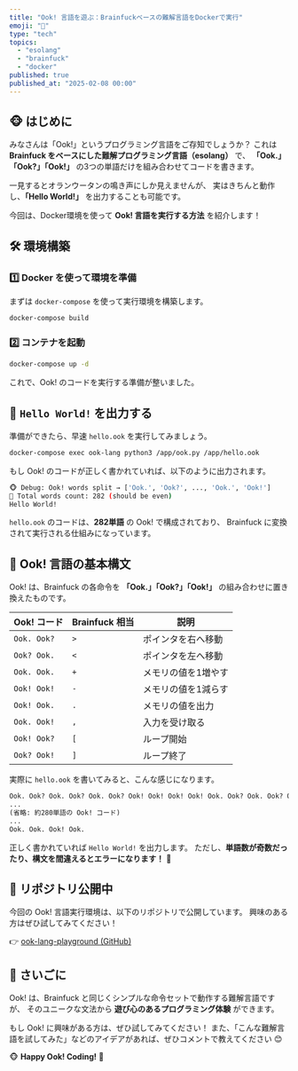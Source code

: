 ```yaml
---
title: "Ook! 言語を遊ぶ：Brainfuckベースの難解言語をDockerで実行"
emoji: "🧠"
type: "tech"
topics:
  - "esolang"
  - "brainfuck"
  - "docker"
published: true
published_at: "2025-02-08 00:00"
---
```


## 🐵 はじめに

みなさんは「Ook!」というプログラミング言語をご存知でしょうか？
これは **Brainfuck をベースにした難解プログラミング言語（esolang）** で、
**「Ook.」「Ook?」「Ook!」** の3つの単語だけを組み合わせてコードを書きます。

一見するとオランウータンの鳴き声にしか見えませんが、
実はきちんと動作し、**「Hello World!」** を出力することも可能です。

今回は、Docker環境を使って **Ook! 言語を実行する方法** を紹介します！

## 🛠️ 環境構築

### **1️⃣ Docker を使って環境を準備**
まずは `docker-compose` を使って実行環境を構築します。

```sh
docker-compose build
```

### **2️⃣ コンテナを起動**
```sh
docker-compose up -d
```

これで、Ook! のコードを実行する準備が整いました。

## 🎉 `Hello World!` を出力する

準備ができたら、早速 `hello.ook` を実行してみましょう。

```sh
docker-compose exec ook-lang python3 /app/ook.py /app/hello.ook
```

もし Ook! のコードが正しく書かれていれば、以下のように出力されます。

```sh
🐵 Debug: Ook! words split → ['Ook.', 'Ook?', ..., 'Ook.', 'Ook!']
🔢 Total words count: 282 (should be even)
Hello World!
```

`hello.ook` のコードは、**282単語** の Ook! で構成されており、
Brainfuck に変換されて実行される仕組みになっています。

## 🧠 Ook! 言語の基本構文

Ook! は、Brainfuck の各命令を **「Ook.」「Ook?」「Ook!」** の組み合わせに置き換えたものです。

| Ook! コード  | Brainfuck 相当 | 説明 |
|-------------|--------------|------|
| `Ook. Ook?` | `>`  | ポインタを右へ移動 |
| `Ook? Ook.` | `<`  | ポインタを左へ移動 |
| `Ook. Ook.` | `+`  | メモリの値を1増やす |
| `Ook! Ook!` | `-`  | メモリの値を1減らす |
| `Ook! Ook.` | `.`  | メモリの値を出力 |
| `Ook. Ook!` | `,`  | 入力を受け取る |
| `Ook! Ook?` | `[`  | ループ開始 |
| `Ook? Ook!` | `]`  | ループ終了 |

実際に `hello.ook` を書いてみると、こんな感じになります。

```txt
Ook. Ook? Ook. Ook? Ook. Ook? Ook! Ook! Ook! Ook! Ook. Ook? Ook. Ook? Ook! Ook.
...
(省略: 約280単語の Ook! コード)
...
Ook. Ook. Ook! Ook.
```

正しく書かれていれば `Hello World!` を出力します。
ただし、**単語数が奇数だったり、構文を間違えるとエラーになります！** 🚨

## 🔗 リポジトリ公開中

今回の Ook! 言語実行環境は、以下のリポジトリで公開しています。
興味のある方はぜひ試してみてください！

👉 [ook-lang-playground (GitHub)](https://github.com/busaiku0084/ook-lang-playground)

## 📝 さいごに

Ook! は、Brainfuck と同じくシンプルな命令セットで動作する難解言語ですが、
そのユニークな文法から **遊び心のあるプログラミング体験** ができます。

もし Ook! に興味がある方は、ぜひ試してみてください！
また、「こんな難解言語を試してみた」などのアイデアがあれば、ぜひコメントで教えてください 😊

🐵 **Happy Ook! Coding!** 🚀
